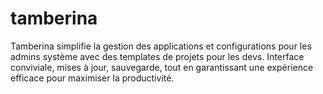 # tamberina
Tamberina simplifie la gestion des applications et configurations pour les admins système avec des templates de projets pour les devs. Interface conviviale, mises à jour, sauvegarde, tout en garantissant une expérience efficace pour maximiser la productivité.

